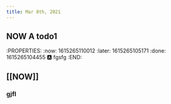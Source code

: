 ```yaml
---
title: Mar 8th, 2021
---
```


## NOW A todo1
:PROPERTIES:
:now: 1615265110012
:later: 1615265105171
:done: 1615265104455
:a: fgsfg
:END:
## [[NOW]]
### gjfl
###
